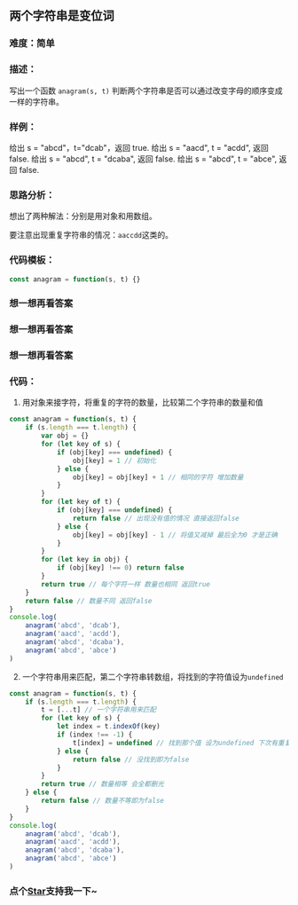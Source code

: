 ## 两个字符串是变位词

### 难度：简单

### 描述：

写出一个函数 `anagram(s, t)` 判断两个字符串是否可以通过改变字母的顺序变成一样的字符串。

### 样例：

给出 s = "abcd"，t="dcab"，返回 true.
给出 s = "aacd", t = "acdd", 返回 false.
给出 s = "abcd", t = "dcaba", 返回 false.
给出 s = "abcd", t = "abce", 返回 false.

### 思路分析：

想出了两种解法：分别是用对象和用数组。

要注意出现重复字符串的情况：`aaccdd`这类的。

### 代码模板：

```js
const anagram = function(s, t) {}
```

### 想一想再看答案

### 想一想再看答案

### 想一想再看答案

### 代码：

1. 用对象来接字符，将重复的字符的数量，比较第二个字符串的数量和值

```js
const anagram = function(s, t) {
	if (s.length === t.length) {
		var obj = {}
		for (let key of s) {
			if (obj[key] === undefined) {
				obj[key] = 1 // 初始化
			} else {
				obj[key] = obj[key] + 1 // 相同的字符 增加数量
			}
		}
		for (let key of t) {
			if (obj[key] === undefined) {
				return false // 出现没有值的情况 直接返回false
			} else {
				obj[key] = obj[key] - 1 // 将值又减掉 最后全为0 才是正确
			}
		}
		for (let key in obj) {
			if (obj[key] !== 0) return false
		}
		return true // 每个字符一样 数量也相同 返回true
	}
	return false // 数量不同 返回false
}
console.log(
	anagram('abcd', 'dcab'),
	anagram('aacd', 'acdd'),
	anagram('abcd', 'dcaba'),
	anagram('abcd', 'abce')
)
```

2. 一个字符串用来匹配，第二个字符串转数组，将找到的字符值设为`undefined`

```js
const anagram = function(s, t) {
	if (s.length === t.length) {
		t = [...t] // 一个字符串用来匹配
		for (let key of s) {
			let index = t.indexOf(key)
			if (index !== -1) {
				t[index] = undefined // 找到那个值 设为undefined 下次有重复的 就不会再找到
			} else {
				return false // 没找到即为false
			}
		}
		return true // 数量相等 会全都删光
	} else {
		return false // 数量不等即为false
	}
}
console.log(
	anagram('abcd', 'dcab'),
	anagram('aacd', 'acdd'),
	anagram('abcd', 'dcaba'),
	anagram('abcd', 'abce')
)
```

<!-- 特殊字符串：用于修改/删除markdown的结尾提示语-->

### 点个[Star](https://github.com/OBKoro1/Brush_algorithm)支持我一下~

